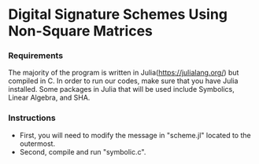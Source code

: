 # Digital Signature Schemes Using Non-Square Matrices

### Requirements
The majority of the program is written in Julia(https://julialang.org/) but compiled in C. In order to run our codes, make sure that you have Julia installed. Some packages in Julia that will be used include Symbolics, Linear Algebra, and SHA.

### Instructions
- First, you will need to modify the message in "scheme.jl" located to the outermost.
- Second, compile and run "symbolic.c".
